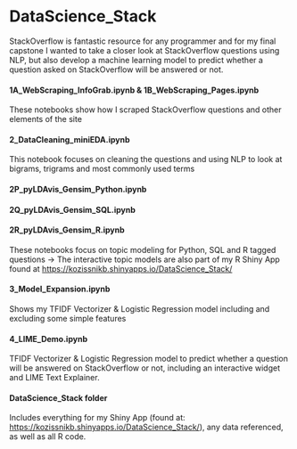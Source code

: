 # DataScience_Stack

StackOverflow is fantastic resource for any programmer and for my final capstone I wanted to take a closer look at StackOverflow questions using NLP, but also develop a machine learning model to predict whether a question asked on StackOverflow will be answered or not.

#### 1A_WebScraping_InfoGrab.ipynb & 1B_WebScraping_Pages.ipynb
These notebooks show how I scraped StackOverflow questions and other elements of the site

#### 2_DataCleaning_miniEDA.ipynb
This notebook focuses on cleaning the questions and using NLP to look at bigrams, trigrams and most commonly used terms

#### 2P_pyLDAvis_Gensim_Python.ipynb
#### 2Q_pyLDAvis_Gensim_SQL.ipynb
#### 2R_pyLDAvis_Gensim_R.ipynb
These notebooks focus on topic modeling for Python, SQL and R tagged questions -> The interactive topic models are also part of my R Shiny App found at https://kozissnikb.shinyapps.io/DataScience_Stack/

#### 3_Model_Expansion.ipynb
Shows my TFIDF Vectorizer & Logistic Regression model including and excluding some simple features

#### 4_LIME_Demo.ipynb
TFIDF Vectorizer & Logistic Regression model to predict whether a question will be answered on StackOverflow or not, including an interactive widget and LIME Text Explainer.

#### DataScience_Stack folder
Includes everything for my Shiny App (found at: https://kozissnikb.shinyapps.io/DataScience_Stack/), any data referenced, as well as all R code.
